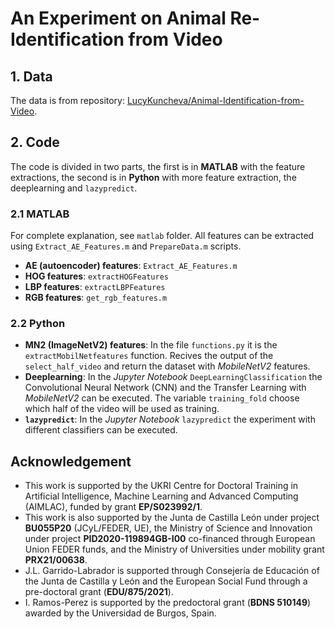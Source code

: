 An Experiment on Animal Re-Identification from Video
===


## 1. Data

The data is from repository: [LucyKuncheva/Animal-Identification-from-Video](https://github.com/LucyKuncheva/Animal-Identification-from-Video).

## 2. Code
The code is divided in two parts, the first is in **MATLAB** with the feature extractions, the second is in **Python** with more feature extraction, the deeplearning and `lazypredict`.

### 2.1 MATLAB

For complete explanation, see `matlab` folder. All features can be extracted using `Extract_AE_Features.m` and `PrepareData.m` scripts.

* **AE (autoencoder) features**: `Extract_AE_Features.m`
* **HOG features**: `extractHOGFeatures`
* **LBP features**: `extractLBPFeatures`
* **RGB features**: `get_rgb_features.m`

### 2.2 Python

* **MN2 (ImageNetV2) features**: In the file `functions.py` it is the `extractMobilNetfeatures` function. Recives the output of the `select_half_video` and return the dataset with *MobileNetV2* features.
* **Deeplearning**: In the *Jupyter Notebook* `DeepLearningClassification` the Convolutional Neural Network (CNN) and the Transfer Learning with *MobileNetV2* can be executed. The variable `training_fold` choose which half of the video will be used as training. 
* **`lazypredict`**: In the *Jupyter Notebook* `lazypredict` the experiment with different classifiers can be executed. 


## Acknowledgement
* This work is supported by the UKRI Centre for Doctoral Training in Artificial Intelligence, Machine Learning and Advanced Computing (AIMLAC), funded by grant **EP/S023992/1**. 
* This work is also supported by the Junta de Castilla León under project **BU055P20** (JCyL/FEDER, UE), the Ministry of Science and Innovation under project **PID2020-119894GB-I00** co-financed through European Union FEDER funds, and the Ministry of Universities under mobility grant **PRX21/00638**.
* J.L. Garrido-Labrador is supported through Consejería de Educación of the Junta de Castilla y León and the European Social Fund through a pre-doctoral grant (**EDU/875/2021**). 
* I. Ramos-Perez is supported by the predoctoral grant (**BDNS 510149**) awarded by the Universidad de Burgos, Spain.
